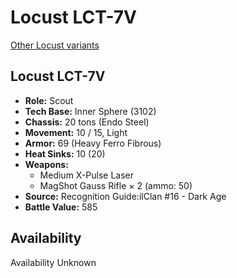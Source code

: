 # Locust LCT-7V

[Other Locust variants](../locust.md)

## Locust LCT-7V
- **Role:** Scout
- **Tech Base:** Inner Sphere (3102)
- **Chassis:** 20 tons (Endo Steel)
- **Movement:** 10 / 15, Light
- **Armor:** 69 (Heavy Ferro Fibrous)
- **Heat Sinks:** 10 (20)
- **Weapons:**
  - Medium X-Pulse Laser
  - MagShot Gauss Rifle × 2 (ammo: 50)
- **Source:** Recognition Guide:ilClan #16 - Dark Age
- **Battle Value:** 585

## Availability

Availability Unknown

